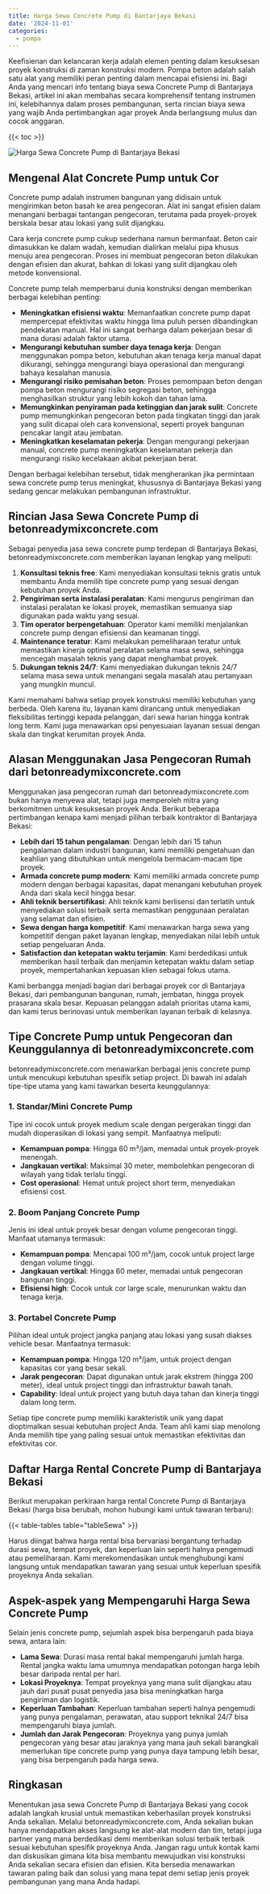 ```yaml
---
title: Harga Sewa Concrete Pump di Bantarjaya Bekasi
date: '2024-11-01'
categories:
  - pompa
---
```


Keefisienan dan kelancaran kerja adalah elemen penting dalam kesuksesan proyek konstruksi di zaman konstruksi modern. Pompa beton adalah salah satu alat yang memiliki peran penting dalam mencapai efisiensi ini. Bagi Anda yang mencari info tentang biaya sewa Concrete Pump di Bantarjaya Bekasi, artikel ini akan membahas secara komprehensif tentang instrumen ini, kelebihannya dalam proses pembangunan, serta rincian biaya sewa yang wajib Anda pertimbangkan agar proyek Anda berlangsung mulus dan cocok anggaran.

{{< toc >}}

![Harga Sewa Concrete Pump di Bantarjaya Bekasi](https://betoncor8.github.io/pump/concrete-pump%20(22).png)

## Mengenal Alat Concrete Pump untuk Cor

Concrete pump adalah instrumen bangunan yang didisain untuk mengirimkan beton basah ke area pengecoran. Alat ini sangat efisien dalam menangani berbagai tantangan pengecoran, terutama pada proyek-proyek berskala besar atau lokasi yang sulit dijangkau.

Cara kerja concrete pump cukup sederhana namun bermanfaat. Beton cair dimasukkan ke dalam wadah, kemudian dialirkan melalui pipa khusus menuju area pengecoran. Proses ini membuat pengecoran beton dilakukan dengan efisien dan akurat, bahkan di lokasi yang sulit dijangkau oleh metode konvensional.

Concrete pump telah memperbarui dunia konstruksi dengan memberikan berbagai kelebihan penting:

- **Meningkatkan efisiensi waktu**: Memanfaatkan concrete pump dapat mempercepat efektivitas waktu hingga lima puluh persen dibandingkan pendekatan manual. Hal ini sangat berharga dalam pekerjaan besar di mana durasi adalah faktor utama.
- **Mengurangi kebutuhan sumber daya tenaga kerja**: Dengan menggunakan pompa beton, kebutuhan akan tenaga kerja manual dapat dikurangi, sehingga mengurangi biaya operasional dan mengurangi bahaya kesalahan manusia.
- **Mengurangi risiko pemisahan beton**: Proses pemompaan beton dengan pompa beton mengurangi risiko segregasi beton, sehingga menghasilkan struktur yang lebih kokoh dan tahan lama.
- **Memungkinkan penyiraman pada ketinggian dan jarak sulit**: Concrete pump memungkinkan pengecoran beton pada tingkatan tinggi dan jarak yang sulit dicapai oleh cara konvensional, seperti proyek bangunan pencakar langit atau jembatan.
- **Meningkatkan keselamatan pekerja**: Dengan mengurangi pekerjaan manual, concrete pump meningkatkan keselamatan pekerja dan mengurangi risiko kecelakaan akibat pekerjaan berat.

Dengan berbagai kelebihan tersebut, tidak mengherankan jika permintaan sewa concrete pump terus meningkat, khususnya di Bantarjaya Bekasi yang sedang gencar melakukan pembangunan infrastruktur.

## Rincian Jasa Sewa Concrete Pump di betonreadymixconcrete.com

Sebagai penyedia jasa sewa concrete pump terdepan di Bantarjaya Bekasi, betonreadymixconcrete.com memberikan layanan lengkap yang meliputi:

1. **Konsultasi teknis free**: Kami menyediakan konsultasi teknis gratis untuk membantu Anda memilih tipe concrete pump yang sesuai dengan kebutuhan proyek Anda.
2. **Pengiriman serta instalasi peralatan**: Kami mengurus pengiriman dan instalasi peralatan ke lokasi proyek, memastikan semuanya siap digunakan pada waktu yang sesuai.
3. **Tim operator berpengetahuan**: Operator kami memiliki menjalankan concrete pump dengan efisiensi dan keamanan tinggi.
4. **Maintenance teratur**: Kami melakukan pemeliharaan teratur untuk memastikan kinerja optimal peralatan selama masa sewa, sehingga mencegah masalah teknis yang dapat menghambat proyek.
5. **Dukungan teknis 24/7**: Kami menyediakan dukungan teknis 24/7 selama masa sewa untuk menangani segala masalah atau pertanyaan yang mungkin muncul.

Kami memahami bahwa setiap proyek konstruksi memiliki kebutuhan yang berbeda. Oleh karena itu, layanan kami dirancang untuk menyediakan fleksibilitas tertinggi kepada pelanggan, dari sewa harian hingga kontrak long term. Kami juga menawarkan opsi penyesuaian layanan sesuai dengan skala dan tingkat kerumitan proyek Anda.

## Alasan Menggunakan Jasa Pengecoran Rumah dari betonreadymixconcrete.com

Menggunakan jasa pengecoran rumah dari betonreadymixconcrete.com bukan hanya menyewa alat, tetapi juga memperoleh mitra yang berkomitmen untuk kesuksesan proyek Anda. Berikut beberapa pertimbangan kenapa kami menjadi pilihan terbaik kontraktor di Bantarjaya Bekasi:

- **Lebih dari 15 tahun pengalaman**: Dengan lebih dari 15 tahun pengalaman dalam industri bangunan, kami memiliki pengetahuan dan keahlian yang dibutuhkan untuk mengelola bermacam-macam tipe proyek.
- **Armada concrete pump modern**: Kami memiliki armada concrete pump modern dengan berbagai kapasitas, dapat menangani kebutuhan proyek Anda dari skala kecil hingga besar.
- **Ahli teknik bersertifikasi**: Ahli teknik kami berlisensi dan terlatih untuk menyediakan solusi terbaik serta memastikan penggunaan peralatan yang selamat dan efisien.
- **Sewa dengan harga kompetitif**: Kami menawarkan harga sewa yang kompetitif dengan paket layanan lengkap, menyediakan nilai lebih untuk setiap pengeluaran Anda.
- **Satisfaction dan ketepatan waktu terjamin**: Kami berdedikasi untuk memberikan hasil terbaik dan menjamin ketepatan waktu dalam setiap proyek, mempertahankan kepuasan klien sebagai fokus utama.

Kami berbangga menjadi bagian dari berbagai proyek cor di Bantarjaya Bekasi, dari pembangunan bangunan, rumah, jembatan, hingga proyek prasarana skala besar. Kepuasan pelanggan adalah prioritas utama kami, dan kami terus berinovasi untuk memberikan layanan terbaik di kelasnya.

## Tipe Concrete Pump untuk Pengecoran dan Keunggulannya di betonreadymixconcrete.com

betonreadymixconcrete.com menawarkan berbagai jenis concrete pump untuk mencukupi kebutuhan spesifik setiap project. Di bawah ini adalah tipe-tipe utama yang kami tawarkan beserta keunggulannya:

### 1\. Standar/Mini Concrete Pump

Tipe ini cocok untuk proyek medium scale dengan pergerakan tinggi dan mudah dioperasikan di lokasi yang sempit. Manfaatnya meliputi:

- **Kemampuan pompa**: Hingga 60 m³/jam, memadai untuk proyek-proyek menengah.
- **Jangkauan vertikal**: Maksimal 30 meter, membolehkan pengecoran di wilayah yang tidak terlalu tinggi.
- **Cost operasional**: Hemat untuk project short term, menyediakan efisiensi cost.

### 2\. Boom Panjang Concrete Pump

Jenis ini ideal untuk proyek besar dengan volume pengecoran tinggi. Manfaat utamanya termasuk:

- **Kemampuan pompa**: Mencapai 100 m³/jam, cocok untuk project large dengan volume tinggi.
- **Jangkauan vertikal**: Hingga 60 meter, memadai untuk pengecoran bangunan tinggi.
- **Efisiensi high**: Cocok untuk cor large scale, menurunkan waktu dan tenaga kerja.

### 3\. Portabel Concrete Pump

Pilihan ideal untuk project jangka panjang atau lokasi yang susah diakses vehicle besar. Manfaatnya termasuk:

- **Kemampuan pompa**: Hingga 120 m³/jam, untuk project dengan kapasitas cor yang besar sekali.
- **Jarak pengecoran**: Dapat digunakan untuk jarak ekstrem (hingga 200 meter), ideal untuk project tinggi dan infrastruktur bawah tanah.
- **Capability**: Ideal untuk project yang butuh daya tahan dan kinerja tinggi dalam long term.

Setiap tipe concrete pump memiliki karakteristik unik yang dapat dioptimalkan sesuai kebutuhan project Anda. Team ahli kami siap menolong Anda memilih tipe yang paling sesuai untuk memastikan efektivitas dan efektivitas cor.

## Daftar Harga Rental Concrete Pump di Bantarjaya Bekasi

Berikut merupakan perkiraan harga rental Concrete Pump di Bantarjaya Bekasi (harga bisa berubah, mohon hubungi kami untuk tawaran terbaru):

{{< table-tables table="tableSewa" >}}

Harus diingat bahwa harga rental bisa bervariasi bergantung terhadap durasi sewa, tempat proyek, dan keperluan lain seperti halnya pengemudi atau pemeliharaan. Kami merekomendasikan untuk menghubungi kami langsung untuk mendapatkan tawaran yang sesuai untuk keperluan spesifik proyeknya Anda sekalian.

## Aspek-aspek yang Mempengaruhi Harga Sewa Concrete Pump

Selain jenis concrete pump, sejumlah aspek bisa berpengaruh pada biaya sewa, antara lain:

- **Lama Sewa**: Durasi masa rental bakal mempengaruhi jumlah harga. Rental jangka waktu lama umumnya mendapatkan potongan harga lebih besar daripada rental per hari.
- **Lokasi Proyeknya**: Tempat proyeknya yang mana sulit dijangkau atau jauh dari pusat pusat penyedia jasa bisa meningkatkan harga pengiriman dan logistik.
- **Keperluan Tambahan**: Keperluan tambahan seperti halnya pengemudi yang punya pengalaman, perawatan, atau support teknikal 24/7 bisa mempengaruhi biaya jumlah.
- **Jumlah dan Jarak Pengecoran**: Proyeknya yang punya jumlah pengecoran yang besar atau jaraknya yang mana jauh sekali barangkali memerlukan tipe concrete pump yang punya daya tampung lebih besar, yang bisa berpengaruh pada harga sewa.

## Ringkasan

Menentukan jasa sewa Concrete Pump di Bantarjaya Bekasi yang cocok adalah langkah krusial untuk memastikan keberhasilan proyek konstruksi Anda sekalian. Melalui betonreadymixconcrete.com, Anda sekalian bukan hanya mendapatkan akses langsung ke alat-alat modern dan tim, tetapi juga partner yang mana berdedikasi demi memberikan solusi terbaik terbaik sesuai kebutuhan spesifik proyeknya Anda. Jangan ragu untuk kontak kami dan diskusikan gimana kita bisa membantu mewujudkan visi konstruksi Anda sekalian secara efisien dan efisien. Kita bersedia menawarkan tawaran paling baik dan solusi yang mana tepat demi setiap jenis proyek pembangunan yang mana Anda hadapi.
